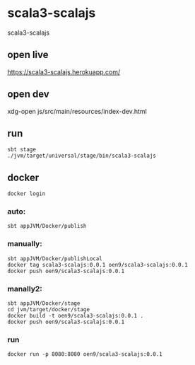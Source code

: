# scala3-scalajs
scala3-scalajs

## open live
https://scala3-scalajs.herokuapp.com/

## open dev
xdg-open js/src/main/resources/index-dev.html

## run
```
sbt stage
./jvm/target/universal/stage/bin/scala3-scalajs
```

## docker
`docker login`
### auto:
`sbt appJVM/Docker/publish`
### manually:
```
sbt appJVM/Docker/publishLocal
docker tag scala3-scalajs:0.0.1 oen9/scala3-scalajs:0.0.1
docker push oen9/scala3-scalajs:0.0.1
```
### manally2:
```
sbt appJVM/Docker/stage
cd jvm/target/docker/stage
docker build -t oen9/scala3-scalajs:0.0.1 .
docker push oen9/scala3-scalajs:0.0.1
```
### run
`docker run -p 8080:8080 oen9/scala3-scalajs:0.0.1`
